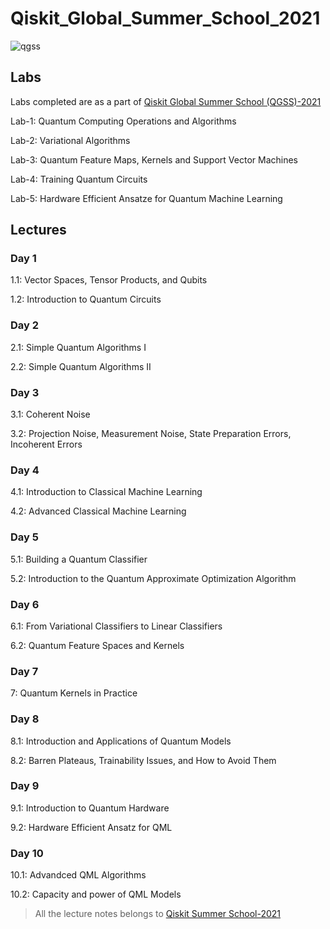 # Qiskit_Global_Summer_School_2021

![qgss](https://user-images.githubusercontent.com/49629253/128605363-3ae4b160-2b8f-40ec-8dae-378d61089fc6.png)



## Labs
Labs completed are as a part of [Qiskit Global Summer School (QGSS)-2021](https://challenges.quantum-computing.ibm.com/qgss21)

Lab-1: Quantum Computing Operations and Algorithms

Lab-2: Variational Algorithms

Lab-3: Quantum Feature Maps, Kernels and Support Vector Machines

Lab-4: Training Quantum Circuits

Lab-5: Hardware Efficient Ansatze for Quantum Machine Learning

## Lectures

### Day 1
1.1: Vector Spaces, Tensor Products, and Qubits

1.2: Introduction to Quantum Circuits

### Day 2
2.1: Simple Quantum Algorithms I

2.2: Simple Quantum Algorithms II
### Day 3
3.1: Coherent Noise

3.2: Projection Noise, Measurement Noise, State Preparation Errors, Incoherent Errors
### Day 4
4.1: Introduction to Classical Machine Learning

4.2: Advanced Classical Machine Learning

### Day 5
5.1: Building a Quantum Classifier

5.2: Introduction to the Quantum Approximate Optimization Algorithm

### Day 6
6.1: From Variational Classifiers to Linear Classifiers

6.2: Quantum Feature Spaces and Kernels

### Day 7
7: Quantum Kernels in Practice

### Day 8
8.1: Introduction and Applications of Quantum Models

8.2: Barren Plateaus, Trainability Issues, and How to Avoid Them

### Day 9
9.1: Introduction to Quantum Hardware

9.2: Hardware Efficient Ansatz for QML

### Day 10
10.1: Advandced QML Algorithms

10.2: Capacity and power of QML Models




> All the lecture notes belongs to [Qiskit Summer School-2021](https://qiskit.org/events/summer-school/)
